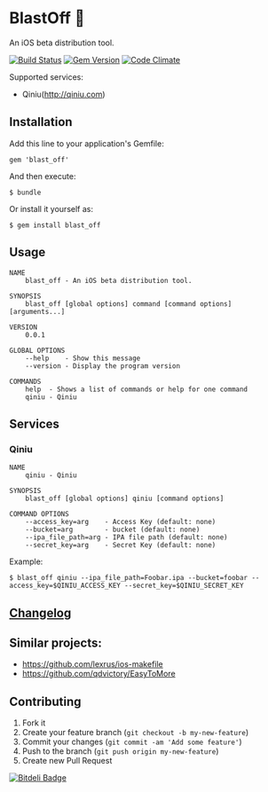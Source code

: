 # BlastOff :rocket:

An iOS beta distribution tool.

[![Build Status](https://travis-ci.org/linjunpop/blast_off.png?branch=master)](https://travis-ci.org/linjunpop/blast_off)
[![Gem Version](https://badge.fury.io/rb/blast_off.png)](http://badge.fury.io/rb/blast_off)
[![Code Climate](https://codeclimate.com/github/linjunpop/blast_off.png)](https://codeclimate.com/github/linjunpop/blast_off)

Supported services:

* Qiniu(http://qiniu.com)

## Installation

Add this line to your application's Gemfile:

    gem 'blast_off'

And then execute:

    $ bundle

Or install it yourself as:

    $ gem install blast_off

## Usage

```
NAME
    blast_off - An iOS beta distribution tool.

SYNOPSIS
    blast_off [global options] command [command options] [arguments...]

VERSION
    0.0.1

GLOBAL OPTIONS
    --help    - Show this message
    --version - Display the program version

COMMANDS
    help  - Shows a list of commands or help for one command
    qiniu - Qiniu
```

## Services

### Qiniu

```
NAME
    qiniu - Qiniu

SYNOPSIS
    blast_off [global options] qiniu [command options]

COMMAND OPTIONS
    --access_key=arg    - Access Key (default: none)
    --bucket=arg        - bucket (default: none)
    --ipa_file_path=arg - IPA file path (default: none)
    --secret_key=arg    - Secret Key (default: none)
```

Example:

`$ blast_off qiniu --ipa_file_path=Foobar.ipa --bucket=foobar --access_key=$QINIU_ACCESS_KEY --secret_key=$QINIU_SECRET_KEY`

## [Changelog](CHANGELOG.md)

## Similar projects:

* https://github.com/lexrus/ios-makefile
* https://github.com/qdvictory/EasyToMore

## Contributing

1. Fork it
2. Create your feature branch (`git checkout -b my-new-feature`)
3. Commit your changes (`git commit -am 'Add some feature'`)
4. Push to the branch (`git push origin my-new-feature`)
5. Create new Pull Request


[![Bitdeli Badge](https://d2weczhvl823v0.cloudfront.net/linjunpop/blast_off/trend.png)](https://bitdeli.com/free "Bitdeli Badge")

